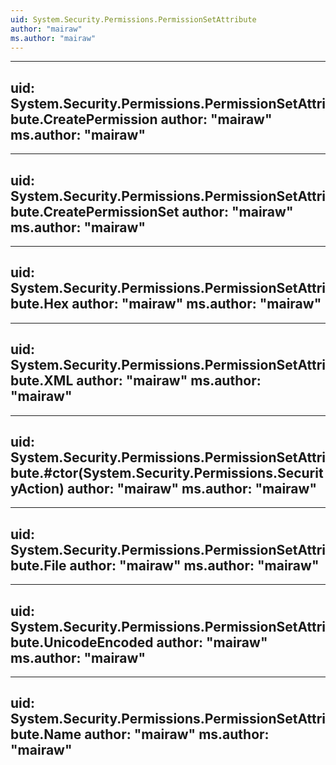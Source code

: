 ```yaml
---
uid: System.Security.Permissions.PermissionSetAttribute
author: "mairaw"
ms.author: "mairaw"
---
```


---
uid: System.Security.Permissions.PermissionSetAttribute.CreatePermission
author: "mairaw"
ms.author: "mairaw"
---

---
uid: System.Security.Permissions.PermissionSetAttribute.CreatePermissionSet
author: "mairaw"
ms.author: "mairaw"
---

---
uid: System.Security.Permissions.PermissionSetAttribute.Hex
author: "mairaw"
ms.author: "mairaw"
---

---
uid: System.Security.Permissions.PermissionSetAttribute.XML
author: "mairaw"
ms.author: "mairaw"
---

---
uid: System.Security.Permissions.PermissionSetAttribute.#ctor(System.Security.Permissions.SecurityAction)
author: "mairaw"
ms.author: "mairaw"
---

---
uid: System.Security.Permissions.PermissionSetAttribute.File
author: "mairaw"
ms.author: "mairaw"
---

---
uid: System.Security.Permissions.PermissionSetAttribute.UnicodeEncoded
author: "mairaw"
ms.author: "mairaw"
---

---
uid: System.Security.Permissions.PermissionSetAttribute.Name
author: "mairaw"
ms.author: "mairaw"
---
